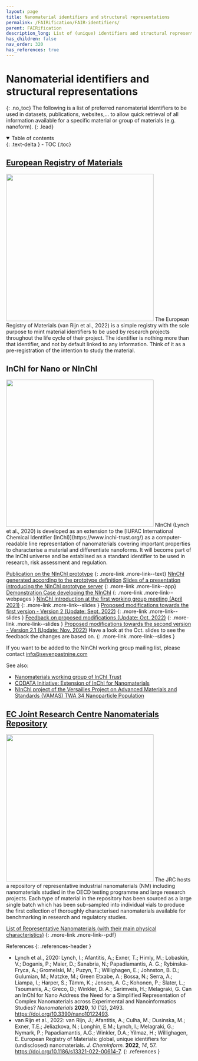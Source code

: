 ```yaml
---
layout: page
title: Nanomaterial identifiers and structural representations
permalink: /FAIRification/FAIR-identifiers/
parent: FAIRification
description_long: List of (unique) identifiers and structural representations used for nanomaterials
has_children: false
nav_order: 320
has_references: true
---
```


# Nanomaterial identifiers and structural representations
{: .no_toc}
The following is a list of preferred nanomaterial identifiers to be used in datasets, publications, websites,... to allow quick retrieval of all information available for a specific material or group of materials (e.g. nanoform).
{: .lead}

<details open markdown="block">
  <summary>
    Table of contents
  </summary>
  {: .text-delta }
- TOC
{:toc}
</details>

## [European Registry of Materials](https://nanocommons.github.io/identifiers/)
<img src="{{ site.baseurl }}/images/FAIRification/ERM.webp" width="400" class="image--right" />
The European Registry of Materials (van Rijn et al., 2022) is a simple registry with the sole purpose to mint material identifiers to be used by research projects throughout the life cycle of their project. The identifier is nothing more than that identifier, and not by default linked to any information. Think of it as a pre-registration of the intention to study the material.

## InChI for Nano or NInChI
<img src="{{ site.baseurl }}/images/FAIRification/NInChI.png" width="400" class="image--right" />
NInChI (Lynch et al., 2020) is developed as an extension to the [IUPAC International Chemical Identifier (InChI)](https://www.inchi-trust.org/) as a computer-readable line representation of nanomaterials covering important properties to characterise a material and differentiate nanoforms. It will become part of the InChI universe and be establised as a standard identifier to be used in research, risk assessment and regulation.

[Publication on the NInChI prototype](https://www.mdpi.com/2079-4991/10/12/2493)
{: .more-link .more-link--text}
[NInChI generated according to the prototype definition](http://www.enaloscloud.novamechanics.com/nanocommons/NInChI/)
[Slides of a presentation introducing the NInChI prototype server]({{site.baseurl}}/presentations/FAIRification/NInChI-Server.pdf)
{: .more-link .more-link--app}
[Demonstration Case developing the NInChI]({{site.baseurl}}/demonstration-cases/NInChI-demonstration-case/)
{: .more-link .more-link--webpages }
[NInChI introduction at the first working group meeting (April 2021)]({{site.baseurl}}/presentations/FAIRification/NInChI-FirstWGMeeting.pdf)
{: .more-link .more-link--slides }
[Proposed modifications towards the first version - Version 2 (Update: Sept. 2022)]({{site.baseurl}}/presentations/FAIRification/NInChI-WG_20220920.pdf)
{: .more-link .more-link--slides }
[Feedback on proposed modifications (Update: Oct. 2022)]({{site.baseurl}}/presentations/FAIRification/NInChIChemistry.pdf)
{: .more-link .more-link--slides }
[Proposed modifications towards the second version - Version 2.1 (Update: Nov. 2022)]({{site.baseurl}}/presentations/FAIRification/NInChIProposal-V2.1.pdf)
Have a look at the Oct. slides to see the feedback the changes are based on.
{: .more-link .more-link--slides }

If you want to be added to the NInChI working group mailing list, please contact [info@sevenpastnine.com](mailto:info@sevenpastnine.com?subject=[NanoCommons]%20NInChI%20WG)

See also:
- [Nanomaterials working group of InChI Trust](https://www.inchi-trust.org/inchi-working-groups/#nano)
- [CODATA Initiative: Extension of InChI for Nanomaterials](https://codata.org/initiatives/task-groups/extension-of-inchi-for-nanomaterials/)
- [NInChI project of the Versailles Project on Advanced Materials and Standards (VAMAS) TWA 34 Nanoparticle Population](http://www.vamas.org/twa34/index.html)

## [EC Joint Research Centre Nanomaterials Repository](https://joint-research-centre.ec.europa.eu/scientific-tools-and-databases/jrc-nanomaterials-repository_en)
<img src="{{ site.baseurl }}/images/FAIRification/JRC-Repository.png" width="400" class="image--right" />
The JRC hosts a repository of representative industrial nanomaterials (NM) including nanomaterials studied in the OECD testing programme and large research projects. Each type of material in the repository has been sourced as a large single batch which has been sub-sampled into individual vials to produce the first collection of thoroughly characterised nanomaterials available for benchmarking in research and regulatory studies. 

[List of Representative Nanomaterials (with their main physical characteristics)](https://joint-research-centre.ec.europa.eu/system/files/2016-06/JRC%2520Nanomaterials%2520Repository-List%2520of%2520Representative%2520Nanomaterials-201606.pdf)
{: .more-link .more-link--pdf}

References
{: .references-header }
- Lynch et al., 2020: Lynch, I.; Afantitis, A.; Exner, T.; Himly, M.; Lobaskin, V.; Doganis, P.; Maier, D.; Sanabria, N.; Papadiamantis, A. G.; Rybinska-Fryca, A.; Gromelski, M.; Puzyn, T.; Willighagen, E.; Johnston, B. D.; Gulumian, M.; Matzke, M.; Green Etxabe, A.; Bossa, N.; Serra, A.; Liampa, I.; Harper, S.; Tämm, K.; Jensen, A. C.; Kohonen, P.; Slater, L.; Tsoumanis, A.; Greco, D.; Winkler, D. A.; Sarimveis, H.; Melagraki, G. Can an InChI for Nano Address the Need for a Simplified Representation of Complex Nanomaterials across Experimental and Nanoinformatics Studies? <i>Nanomaterials</i> <b>2020</b>, <i>10</i> (12), 2493. <a href="https://doi.org/10.3390/nano10122493">https://doi.org/10.3390/nano10122493</a>.
- van Rijn et al., 2022: van Rijn, J.; Afantitis, A.; Culha, M.; Dusinska, M.; Exner, T.E.; Jeliazkova, N.; Longhin, E.M.; Lynch, I.; Melagraki, G.; Nymark, P.; Papadiamantis, A.G.; Winkler, D.A.; Yilmaz, H.; Willighagen, E. European Registry of Materials: global, unique identifiers for (undisclosed) nanomaterials. <i>J. Cheminform.</i> <b>2022</b>, <i>14</i>, 57. <a href="https://doi.org/10.1186/s13321-022-00614-7">https://doi.org/10.1186/s13321-022-00614-7</a>.
{: .references }
